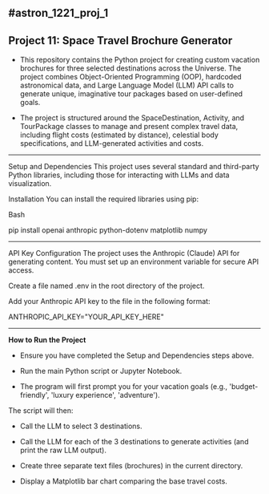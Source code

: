 #astron_1221_proj_1
---
**Project 11: Space Travel Brochure Generator**
---

- This repository contains the Python project for creating custom vacation brochures for three selected destinations across the Universe. The project combines Object-Oriented Programming (OOP), hardcoded astronomical data, and Large Language Model (LLM) API calls to generate unique, imaginative tour packages based on user-defined goals.

- The project is structured around the SpaceDestination, Activity, and TourPackage classes to manage and present complex travel data, including flight costs (estimated by distance), celestial body specifications, and LLM-generated activities and costs.

---

Setup and Dependencies
This project uses several standard and third-party Python libraries, including those for interacting with LLMs and data visualization.

Installation
You can install the required libraries using pip:

Bash

pip install openai anthropic python-dotenv matplotlib numpy

---

API Key Configuration
The project uses the Anthropic (Claude) API for generating content. You must set up an environment variable for secure API access.

Create a file named .env in the root directory of the project.

Add your Anthropic API key to the file in the following format:

ANTHROPIC_API_KEY="YOUR_API_KEY_HERE"

---

**How to Run the Project**
- Ensure you have completed the Setup and Dependencies steps above.

- Run the main Python script or Jupyter Notebook.

- The program will first prompt you for your vacation goals (e.g., 'budget-friendly', 'luxury experience', 'adventure').

The script will then:

- Call the LLM to select 3 destinations.

- Call the LLM for each of the 3 destinations to generate activities (and print the raw LLM output).

- Create three separate text files (brochures) in the current directory.

- Display a Matplotlib bar chart comparing the base travel costs.



